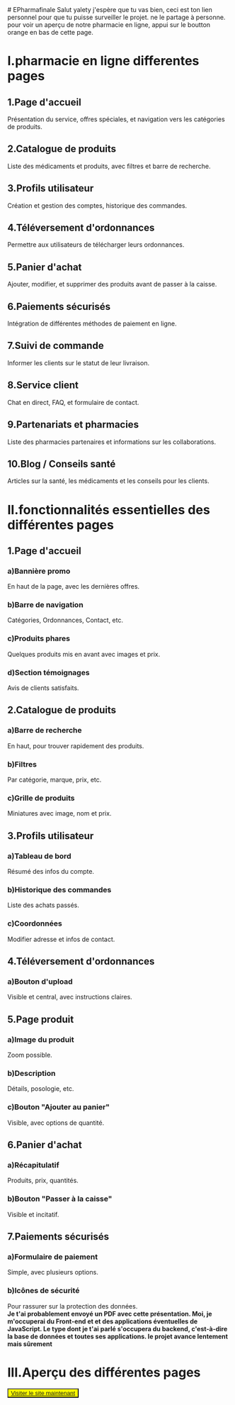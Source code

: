 <link rel="icon" href="img universelle/Logo du site.png">
# EPharmafinale
Salut yalety j'espère que tu vas bien, ceci est ton lien personnel pour que tu puisse surveiller le projet. ne le partage à personne.
pour voir un aperçu de notre pharmacie en ligne, appui sur le boutton orange en bas de cette page.

<h1>I.pharmacie en ligne differentes pages</h1>

<h2>1.Page d'accueil</h2>
Présentation du service, offres spéciales, et navigation vers les catégories de produits.
<h2>2.Catalogue de produits</h2>
Liste des médicaments et produits, avec filtres et barre de recherche.
<h2>3.Profils utilisateur</h2>
 Création et gestion des comptes, historique des commandes.
<h2>4.Téléversement d'ordonnances</h2>
Permettre aux utilisateurs de télécharger leurs ordonnances.
<h2>5.Panier d'achat </h2>
Ajouter, modifier, et supprimer des produits avant de passer à la caisse.
<h2>6.Paiements sécurisés</h2>
 Intégration de différentes méthodes de paiement en ligne.
<h2>7.Suivi de commande</h2>
 Informer les clients sur le statut de leur livraison.

<h2>8.Service client </h2>

 Chat en direct, FAQ, et formulaire de contact.
<h2>9.Partenariats et pharmacies</h2>
Liste des pharmacies partenaires et informations sur les collaborations.
<h2>10.Blog / Conseils santé</h2>
Articles sur la santé, les médicaments et les conseils pour les clients.

<h1>II.fonctionnalités essentielles des différentes pages</h1>
<h2>1.Page d'accueil</h2>
<h3>a)Bannière promo</h3>
En haut de la page, avec les dernières offres.
<h3>b)Barre de navigation</h3>
Catégories, Ordonnances, Contact, etc.
<h3>c)Produits phares</h3>
 Quelques produits mis en avant avec images et prix.
<h3>d)Section témoignages</h3>
Avis de clients satisfaits.

<h2>2.Catalogue de produits</h2>
<h3>a)Barre de recherche</h3>
 En haut, pour trouver rapidement des produits.
<h3>b)Filtres</h3>
 Par catégorie, marque, prix, etc.
<h3>c)Grille de produits</h3>
 Miniatures avec image, nom et prix.

<h2>3.Profils utilisateur</h2>
<h3>a)Tableau de bord </h3>
Résumé des infos du compte.
<h3>b)Historique des commandes</h3>
 Liste des achats passés.
<h3>c)Coordonnées</h3>
 Modifier adresse et infos de contact.
<h2>4.Téléversement d'ordonnances</h2>
<h3>a)Bouton d'upload</h3>
Visible et central, avec instructions claires.
<h2>5.Page produit</h2>
<h3>a)Image du produit</h3>
 Zoom possible.
<h3>b)Description </h3>
Détails, posologie, etc.
<h3>c)Bouton "Ajouter au panier"</h3>
 Visible, avec options de quantité.
<h2>6.Panier d'achat</h2>
<h3>a)Récapitulatif</h3>
 Produits, prix, quantités.
<h3>b)Bouton "Passer à la caisse"</h3>
 Visible et incitatif.
<h2>7.Paiements sécurisés</h2>
<h3>a)Formulaire de paiement</h3>
 Simple, avec plusieurs options.
<h3>b)Icônes de sécurité</h3>
Pour rassurer sur la protection des données.
<br>
<b>Je t'ai probablement envoyé un PDF avec cette présentation. Moi, je m'occuperai du Front-end et et des applications éventuelles de JavaScript. Le type dont je t'ai parlé s'occupera du backend, c'est-à-dire la base de données et toutes ses applications. le projet avance lentement mais sûrement</b>

<h1>III.Aperçu des différentes pages</h1>

<button style="background:yellow;"><a href="Acceuil/index.html">Visiter le site maintenant</a></button>

